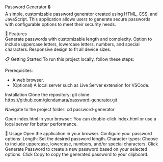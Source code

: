 Password Generator 🔒 <br>
A simple, customizable password generator created using HTML, CSS, and JavaScript. This application allows users to generate secure passwords with configurable options to meet their security needs.

🚀 Features <br>
Generate passwords with customizable length and complexity.
Option to include uppercase letters, lowercase letters, numbers, and special characters.
Responsive design to fit all device sizes.

📋 Getting Started
To run this project locally, follow these steps:

Prerequisites:
* A web browser.
* (Optional) A local server such as Live Server extension for VSCode.
  
Installation
Clone the repository:
git clone https://github.com/glendamara/password-generator.git

Navigate to the project folder:
cd password-generator

Open index.html in your browser:
You can double-click index.html or use a local server for better performance.

🧩 Usage
Open the application in your browser.
Configure your password options:
Length: Set the desired password length.
Character types: Choose to include uppercase, lowercase, numbers, and/or special characters.
Click Generate Password to create a new password based on your selected options.
Click Copy to copy the generated password to your clipboard.
